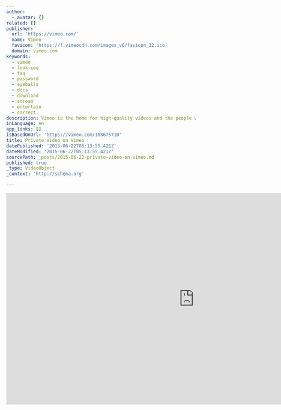 ```yaml
---
author:
  - avatar: {}
related: []
publisher:
  url: 'https://vimeo.com/'
  name: Vimeo
  favicon: 'https://f.vimeocdn.com/images_v6/favicon_32.ico'
  domain: vimeo.com
keywords:
  - vimeo
  - look-see
  - faq
  - password
  - eyeballs
  - docs
  - download
  - stream
  - entertain
  - correct
description: Vimeo is the home for high-quality videos and the people who love them.
inLanguage: en
app_links: []
isBasedOnUrl: 'https://vimeo.com/108675710'
title: Private Video on Vimeo
datePublished: '2015-06-22T05:13:55.421Z'
dateModified: '2015-06-22T05:13:55.421Z'
sourcePath: _posts/2015-06-22-private-video-on-vimeo.md
published: true
_type: VideoObject
_context: 'http://schema.org'

---
```

<iframe src="https://cdn.embedly.com/widgets/media.html?src=https%3A%2F%2Fplayer.vimeo.com%2Fvideo%2F108675710&amp;url=https%3A%2F%2Fvimeo.com%2F108675710&amp;image=http%3A%2F%2Fb.vimeocdn.com%2Fthumbnails%2Fdefaults%2Fdefault.480x640.jpg&amp;key=b7d04c9b404c499eba89ee7072e1c4f7&amp;type=text%2Fhtml&amp;schema=vimeo" width="1000" height="563" scrolling="no" frameborder="0" allowfullscreen="allowfullscreen" style=""></iframe>
